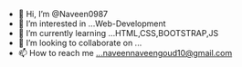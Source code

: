 - 👋 Hi, I’m @Naveen0987
- 👀 I’m interested in ...Web-Development
- 🌱 I’m currently learning ...HTML,CSS,BOOTSTRAP,JS
- 💞️ I’m looking to collaborate on ...
- 📫 How to reach me ...naveennaveengoud10@gmail.com

<!---
Naveen0987/Naveen0987 is a ✨ special ✨ repository because its `README.md` (this file) appears on your GitHub profile.
You can click the Preview link to take a look at your changes.
--->
